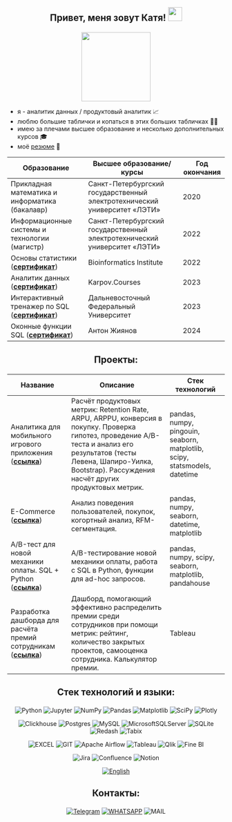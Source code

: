 ## <p align='center'>Привет, меня зовут Катя! <img src="https://github.com/blackcater/blackcater/raw/main/images/Hi.gif" height="32"/></p>
<p align='center'><img src="https://media.giphy.com/media/kG0Y9uTBGezJxLHnUl/giphy.gif" height='160'/></p>

+ я - аналитик данных / продуктовый аналитик 📈
+ люблю большие таблички и копаться в этих больших табличках ✍🏻
+ имею за плечами высшее образование и несколько дополнительных курсов 🎓
+ моё [резюме](https://github.com/lavrenkova/lavrenkova/blob/main/resume.pdf) 📝

<div align='center'>

|**Образование**|**Высшее образование/курсы**|**Год окончания**|
|----------------|-----------------|--------|
|Прикладная математика и информатика (бакалавр)|Санкт-Петербургский государственный электротехнический университет «ЛЭТИ»|2020|
|Информационные системы и технологии (магистр)|Санкт-Петербургский государственный электротехнический университет «ЛЭТИ»|2022|
|Основы статистики (__[сертификат](https://github.com/lavrenkova/lavrenkova/blob/main/stats.pdf)__)|Bioinformatics Institute|2022|
|Аналитик данных (__[сертификат](https://github.com/lavrenkova/lavrenkova/blob/main/da_rus.pdf)__)|Karpov.Courses|2023|
|Интерактивный тренажер по SQL (__[сертификат](https://github.com/lavrenkova/lavrenkova/blob/main/SQL.pdf)__)|Дальневосточный Федеральный Университет|2023|
|Оконные функции SQL (__[сертификат](https://github.com/lavrenkova/lavrenkova/blob/main/window_sql.pdf)__)|Антон Жиянов|2024|
</div>

## <p align='center'>Проекты:</p>
<div align='center'>

|Название|Описание|Стек технологий|
|--------|-----------|-----------|
|Аналитика для мобильного игрового приложения (__[ссылка](https://github.com/lavrenkova/mobile_games)__)|Расчёт продуктовых метрик: Retention Rate, ARPU, ARPPU, конверсия в покупку. Проверка гипотез, проведение A/B-теста и анализ его результатов (тесты Левена, Шапиро-Уилка, Bootstrap). Рассуждения насчёт других продуктовых метрик.|pandas, numpy, pingouin, seaborn, matplotlib, scipy, statsmodels, datetime|
|E-Commerce (__[ссылка](https://github.com/lavrenkova/e_commerce)__)|Анализ поведения пользователей, покупок, когортный анализ, RFM-сегментация.|pandas, numpy, seaborn, datetime, matplotlib|
|A/B-тест для новой механики оплаты. SQL + Python (__[ссылка](https://github.com/lavrenkova/payment_and_students)__)|A/B-тестирование новой механики оплаты, работа с SQL в Python, функции для ad-hoc запросов.|pandas, numpy, scipy, seaborn, matplotlib, pandahouse|
|Разработка дашборда для расчёта премий сотрудникам (__[ссылка](https://github.com/lavrenkova/salary_bonus_dash)__)|Дашборд, помогающий эффективно распределить премии среди сотрудников при помощи метрик: рейтинг, количество закрытых проектов, самооценка сотрудника. Калькулятор премии.|Tableau|
</div>

## <p align="center">Стек технологий и языки:</p>
<div align='center'> 
  
![Python](https://img.shields.io/badge/-Python-FFF?style=for-the-badge&logo=python)
![Jupyter](https://img.shields.io/badge/-Jupyter_Notebook-FFF?style=for-the-badge&logo=Jupyter)
![NumPy](https://img.shields.io/badge/numpy-%23013243.svg?style=for-the-badge&logo=numpy&logoColor=white)
![Pandas](https://img.shields.io/badge/pandas-%23150458.svg?style=for-the-badge&logo=pandas&logoColor=white)
![Matplotlib](https://img.shields.io/badge/Matplotlib-%23ffffff.svg?style=for-the-badge&logo=Matplotlib&logoColor=black)
![SciPy](https://img.shields.io/badge/SciPy-%230C55A5.svg?style=for-the-badge&logo=scipy&logoColor=%white)
![Plotly](https://img.shields.io/badge/Plotly-%233F4F75.svg?style=for-the-badge&logo=plotly&logoColor=white)

![Clickhouse](https://img.shields.io/badge/-Clickhouse-FFF?style=for-the-badge&logo=Clickhouse)
![Postgres](https://img.shields.io/badge/-PostgreSQL-FFF?style=for-the-badge&logo=PostgreSQL)
![MySQL](https://img.shields.io/badge/-MySQL-FFF?style=for-the-badge&logo=MySQL)
![MicrosoftSQLServer](https://img.shields.io/badge/-Microsoft%20SQL%20Server-FFF?style=for-the-badge&logo=Microsoft%20SQL%20Server&logoColor=black)
![SQLite](https://img.shields.io/badge/-SQLite-A9A9A9?style=for-the-badge&logo=SQLite)
![Redash](https://img.shields.io/badge/-Redash-FFF?style=for-the-badge&logo=Redash)
![Tabix](https://img.shields.io/badge/-Tabix-FFF?style=for-the-badge&logo=Tabix)

![EXCEL](https://img.shields.io/badge/-EXCEL-FF?style=for-the-badge&logo=EXCEL)
![GIT](https://img.shields.io/badge/-GIT-FFF?style=for-the-badge&logo=GIT)
![Apache Airflow](https://img.shields.io/badge/Apache%20Airflow-017CEE?style=for-the-badge&logo=Apache%20Airflow&logoColor=white)
![Tableau](https://img.shields.io/badge/-Tableau-FFF?style=for-the-badge&logo=Tableau)
![Qlik](https://img.shields.io/badge/-Qlik-009848?style=for-the-badge&logo=qlik&logoColor=white)
![Fine BI](https://img.shields.io/badge/-FINE_BI-009AFF?style=for-the-badge&logo=FINE_BI)

![Jira](https://img.shields.io/badge/jira-%230A0FFF.svg?style=for-the-badge&logo=jira&logoColor=white)
![Confluence](https://img.shields.io/badge/confluence-%23172BF4.svg?style=for-the-badge&logo=confluence&logoColor=white)
![Notion](https://img.shields.io/badge/Notion-%23000000.svg?style=for-the-badge&logo=notion&logoColor=white)

<a href="">[![English](https://img.shields.io/badge/-English_B2-FFF?style=for-the-badge&logo=English)](https://github.com/lavrenkova/lavrenkova/blob/main/EF%20SET%20Certificate.pdf)</a>
</div>

## <p align='center'>Контакты:</p>
<div align="center">
  
<a href="">[![Telegram](https://img.shields.io/badge/-Telegram-27A7E7?style=for-the-badge&logo=telegram)](https://t.me/dontsendmenudes)</a>
<a href="">[![WHATSAPP](https://img.shields.io/badge/-WHATSAPP-28D146?style=for-the-badge&logo=whatsapp&logoColor=FFFFFF)](https://wa.me/79500300310)</a>
![MAIL](https://img.shields.io/badge/-ellavrenkova@gmail.com-FFF?style=for-the-badge&logo=gmail&logoColor=FFFFF)
</div>
